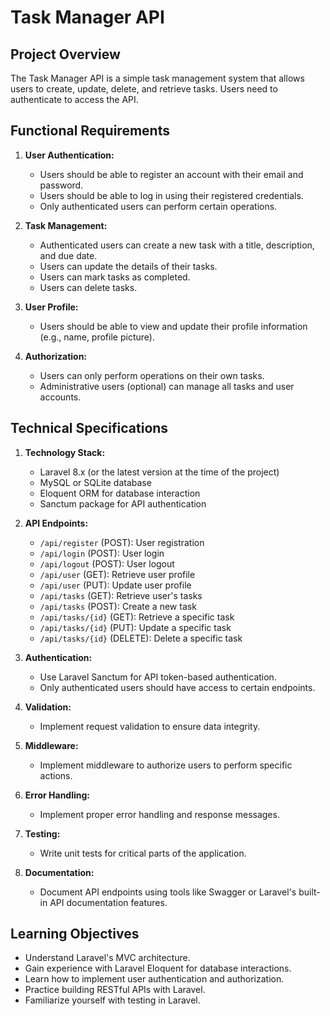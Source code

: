 # Task Manager API

## Project Overview

The Task Manager API is a simple task management system that allows users to create, update, delete, and retrieve tasks. Users need to authenticate to access the API.

## Functional Requirements

1. **User Authentication:**
    - Users should be able to register an account with their email and password.
    - Users should be able to log in using their registered credentials.
    - Only authenticated users can perform certain operations.

2. **Task Management:**
    - Authenticated users can create a new task with a title, description, and due date.
    - Users can update the details of their tasks.
    - Users can mark tasks as completed.
    - Users can delete tasks.

3. **User Profile:**
    - Users should be able to view and update their profile information (e.g., name, profile picture).

4. **Authorization:**
    - Users can only perform operations on their own tasks.
    - Administrative users (optional) can manage all tasks and user accounts.

## Technical Specifications

1. **Technology Stack:**
    - Laravel 8.x (or the latest version at the time of the project)
    - MySQL or SQLite database
    - Eloquent ORM for database interaction
    - Sanctum package for API authentication

2. **API Endpoints:**
    - `/api/register` (POST): User registration
    - `/api/login` (POST): User login
    - `/api/logout` (POST): User logout
    - `/api/user` (GET): Retrieve user profile
    - `/api/user` (PUT): Update user profile
    - `/api/tasks` (GET): Retrieve user's tasks
    - `/api/tasks` (POST): Create a new task
    - `/api/tasks/{id}` (GET): Retrieve a specific task
    - `/api/tasks/{id}` (PUT): Update a specific task
    - `/api/tasks/{id}` (DELETE): Delete a specific task

3. **Authentication:**
    - Use Laravel Sanctum for API token-based authentication.
    - Only authenticated users should have access to certain endpoints.

4. **Validation:**
    - Implement request validation to ensure data integrity.

5. **Middleware:**
    - Implement middleware to authorize users to perform specific actions.

6. **Error Handling:**
    - Implement proper error handling and response messages.

7. **Testing:**
    - Write unit tests for critical parts of the application.

8. **Documentation:**
    - Document API endpoints using tools like Swagger or Laravel's built-in API documentation features.

## Learning Objectives

- Understand Laravel's MVC architecture.
- Gain experience with Laravel Eloquent for database interactions.
- Learn how to implement user authentication and authorization.
- Practice building RESTful APIs with Laravel.
- Familiarize yourself with testing in Laravel.

